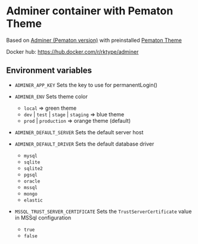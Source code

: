 # Adminer container with Pematon Theme
Based on [Adminer (Pematon version)](https://github.com/pematon/adminer) with preinstalled [Pematon Theme](https://github.com/pematon/adminer-theme)

Docker hub: https://hub.docker.com/r/rktype/adminer

## Environment variables
- `ADMINER_APP_KEY` Sets the key to use for permanentLogin()

- `ADMINER_ENV` Sets theme color
  - `local` => green theme
  - `dev` | `test` | `stage` | `staging` => blue theme
  - `prod` | `production` => orange theme (default)

- `ADMINER_DEFAULT_SERVER` Sets the default server host

- `ADMINER_DEFAULT_DRIVER` Sets the default database driver
  - `mysql`
  - `sqlite`
  - `sqlite2`
  - `pgsql`
  - `oracle`
  - `mssql`
  - `mongo`
  - `elastic`

- `MSSQL_TRUST_SERVER_CERTIFICATE` Sets the `TrustServerCertificate` value in MSSql configuration
  - `true`
  - `false`